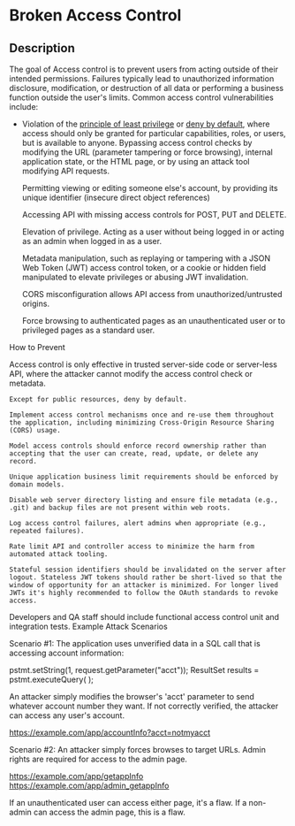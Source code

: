 # Broken Access Control

## Description

The goal of Access control is to prevent users from acting outside of their intended permissions. Failures typically lead to unauthorized information disclosure, modification, or destruction of all data or performing a business function outside the user's limits. Common access control vulnerabilities include:

* Violation of the [principle of least privilege](../concepts/principle_of_least_privilege.md) or [deny by default](), where access should only be granted for particular capabilities, roles, or users, but is available to anyone.
    Bypassing access control checks by modifying the URL (parameter tampering or force browsing), internal application state, or the HTML page, or by using an attack tool modifying API requests.

    Permitting viewing or editing someone else's account, by providing its unique identifier (insecure direct object references)

    Accessing API with missing access controls for POST, PUT and DELETE.

    Elevation of privilege. Acting as a user without being logged in or acting as an admin when logged in as a user.

    Metadata manipulation, such as replaying or tampering with a JSON Web Token (JWT) access control token, or a cookie or hidden field manipulated to elevate privileges or abusing JWT invalidation.

    CORS misconfiguration allows API access from unauthorized/untrusted origins.

    Force browsing to authenticated pages as an unauthenticated user or to privileged pages as a standard user.

How to Prevent

Access control is only effective in trusted server-side code or server-less API, where the attacker cannot modify the access control check or metadata.

    Except for public resources, deny by default.

    Implement access control mechanisms once and re-use them throughout the application, including minimizing Cross-Origin Resource Sharing (CORS) usage.

    Model access controls should enforce record ownership rather than accepting that the user can create, read, update, or delete any record.

    Unique application business limit requirements should be enforced by domain models.

    Disable web server directory listing and ensure file metadata (e.g., .git) and backup files are not present within web roots.

    Log access control failures, alert admins when appropriate (e.g., repeated failures).

    Rate limit API and controller access to minimize the harm from automated attack tooling.

    Stateful session identifiers should be invalidated on the server after logout. Stateless JWT tokens should rather be short-lived so that the window of opportunity for an attacker is minimized. For longer lived JWTs it's highly recommended to follow the OAuth standards to revoke access.

Developers and QA staff should include functional access control unit and integration tests.
Example Attack Scenarios

Scenario #1: The application uses unverified data in a SQL call that is accessing account information:

 pstmt.setString(1, request.getParameter("acct"));
 ResultSet results = pstmt.executeQuery( );

An attacker simply modifies the browser's 'acct' parameter to send whatever account number they want. If not correctly verified, the attacker can access any user's account.

 https://example.com/app/accountInfo?acct=notmyacct

Scenario #2: An attacker simply forces browses to target URLs. Admin rights are required for access to the admin page.

 https://example.com/app/getappInfo
 https://example.com/app/admin_getappInfo

If an unauthenticated user can access either page, it's a flaw. If a non-admin can access the admin page, this is a flaw.

